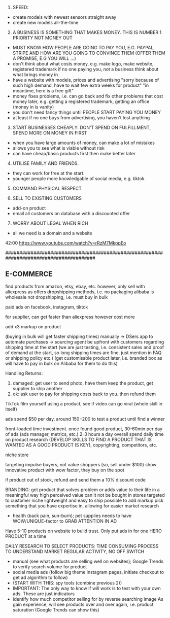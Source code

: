 <!-- SPDX-License-Identifier: zlib-acknowledgement -->

1. SPEED:
- create models with newest sensors straight away
- create new models all-the-time

2. A BUSINESS IS SOMETHING THAT MAKES MONEY. THIS IS NUMBER 1 PRIORITY NOT MONEY OUT
- MUST KNOW HOW PEOPLE ARE GOING TO PAY YOU, E.G. PAYPAL, STRIPE AND
HOW ARE YOU GOING TO CONVINCE THEM (OFFER THEM A PROMISE, E.G YOU WILL ...)
- don't think about what costs money, e.g. make logo, make website, registered trademark
if no one paying you, not a business
think about what brings money in
- have a website with models, prices and advertising
"sorry because of such high demand, have to wait few extra weeks for product"
"in meantime, here is a free gift"
- money fixes problems, i.e. can go back and fix other problems that cost money later, e.g. getting a registered trademark, getting an office (money in is vanity)
- you don't need fancy things until PEOPLE START PAYING YOU MONEY
- at least if no one buys from advertising, you haven't lost anything

3. START BUSINESSES CHEAPLY. DON'T SPEND ON FULFILLMENT, SPEND MORE ON MONEY IN FIRST
- when you have large amounts of money, can make a lot of mistakes
- allows you to see what is viable without risk
- can have cheap/basic products first then make better later

4. UTILISE FAMILY AND FRIENDS.
- they can work for free at the start.
- younger people more knowledgable of social media, e.g. tiktok

5. COMMAND PHYSICAL RESPECT

6. SELL TO EXISTING CUSTOMERS
- add-on product
- email all customers on database with a discounted offer

7. WORRY ABOUT LEGAL WHEN RICH
- all we need is a domain and a website

42:00
https://www.youtube.com/watch?v=rRzM7MkppEo


########################################################################################
## E-COMMERCE
find products from amazon, etsy, ebay, etc.
however, only sell with aliexpress as offers dropshipping methods, i.e. no packaging
alibaba is wholesale not dropshipping, i.e. must buy in bulk

paid ads on facebook, instagram, tiktok 

for supplier, can get faster than aliexpress however cost more

add x3 markup on product

(buying in bulk will get faster shipping times)
manually -> DSers app to automate purchases -> sourcing agent
be upfront with customers regarding shipping time at the start 
(we are just testing, i.e. consistent sales and proof of demand at the start, 
so long shipping times are fine. just mention in FAQ or shipping policy etc.)
(get customisable product later, i.e. branded box as will have to pay in bulk on Alibaba for them to do this)

Handling Returns:
1. damaged: get user to send photo, have them keep the product, get supplier to ship another
2. ok: ask user to pay for shipping costs back to you. then refund them

TikTok film yourself using a product, see if video can go viral (whole skill in itself)

ads spend $50 per day. around $150-$200 to test a product until find a winner

front-loaded time investment. 
once found good product, 30-60min per day of ads (ads manager, metrics, etc.)
2-3 hours a day overall
spend daily time on product research 
(DEVELOP SKILLS TO FIND A PRODUCT THAT IS WANTED AS A GOOD PRODUCT IS KEY), 
copyrighting, competitors, etc.

niche store

targeting impulse buyers, not value shoppers (so, sell under $100)
show innovative product with wow factor, they buy on the spot

if product out of stock, refund and send them a 10% discount code

BRANDING:
get product that solves problem or adds value to their life in a meaningful way
high perceived value
can it not be bought in stores
targeted to customer niche
lightweight and easy to ship
possible to add markup
pick something that you have expertise in, allowing for easier market research
- health (back pain, sun-burn); pet supplies
needs to have WOW/UNIQUE-factor to GRAB ATTENTION IN AD

Have 5-10 products on website to build trust.
Only put ads in for one HERO PRODUCT at a time

DAILY RESEARCH TO SELECT PRODUCTS:
TIME CONSUMING PROCESS TO UNDERSTAND MARKET
REGULAR ACTIVITY, NO OFF SWITCH
- manual (see what products are selling well on websites); Google Trends to verify search volume for product
- social media ads (follow big theme instagram pages, initiate checkout to get ad algorithm to follow)
- (START WITH THIS: spy tools (combine previous 2))
- IMPORTANT: The only way to know if will work is to test with your own ads. These are just indicators
- identify how much competitor selling for by reverse searching image 
As gain experience, will see products over and over again, 
i.e. product saturation (Google Trends can show this)
